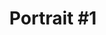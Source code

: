---
layout: post
title: "Portrait #1"
category: portfolio
tags: illustration
thumbnail: /portfolio/thumbs/portrait.jpg
full: /portfolio/full/portrait.jpg
medium: Digital
orientation: portrait
description: A one sitting digital portrait study, using Autodesk Sketchbook and a Surface Pro 2 tablet. Despite it's small size, it's been a great step past an Intuos tablet. I often sketch and refine ideas on the tablet before popping it onto a larger screen to do detail work with the Intuos.
---